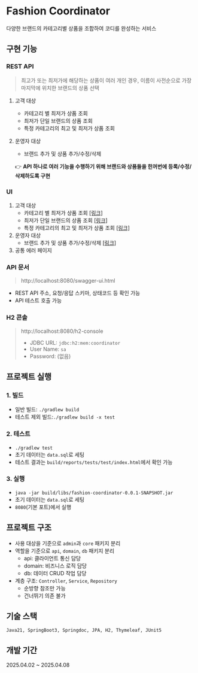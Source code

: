 # Fashion Coordinator
다양한 브랜드의 카테고리별 상품을 조합하여 코디를 완성하는 서비스

## 구현 기능
### REST API
> 최고가 또는 최저가에 해당하는 상품이 여러 개인 경우, 이름이 사전순으로 가장 마지막에 위치한 브랜드의 상품 선택
1. 고객 대상
   - 카테고리 별 최저가 상품 조회
   - 최저가 단일 브랜드의 상품 조회
   - 특정 카테고리의 최고 및 최저가 상품 조회
2. 운영자 대상
   - 브랜드 추가 및 상품 추가/수정/삭제

   👉 **API 하나로 여러 기능을 수행하기 위해 브랜드와 상품들을 한꺼번에 등록/수정/삭제하도록 구현**

### UI
1. 고객 대상
    - 카테고리 별 최저가 상품 조회 [[링크]](http://localhost:8080/ui/products/cheapest-by-category)
    - 최저가 단일 브랜드의 상품 조회 [[링크]](http://localhost:8080/ui/products/cheapest-brand)
    - 특정 카테고리의 최고 및 최저가 상품 조회 [[링크]](http://localhost:8080/ui/products/categories/%EC%83%81%EC%9D%98/price-range)
2. 운영자 대상
    - 브랜드 추가 및 상품 추가/수정/삭제 [[링크]](http://localhost:8080/ui/admin/products)
3. 공통 에러 페이지

### API 문서
> http://localhost:8080/swagger-ui.html
- REST API 주소, 요청/응답 스키마, 상태코드 등 확인 가능
- API 테스트 호출 가능

### H2 콘솔
> http://localhost:8080/h2-console
> - JDBC URL: `jdbc:h2:mem:coordinator`
> - User Name: `sa`
> - Password: (없음)

## 프로젝트 실행
### 1. 빌드
   - 일반 빌드: `./gradlew build`
   - 테스트 제외 빌드:`./gradlew build -x test`

### 2. 테스트
   - `./gradlew test`
   - 초기 데이터는 `data.sql`로 세팅
   - 테스트 결과는 `build/reports/tests/test/index.html`에서 확인 가능

### 3. 실행
   - `java -jar build/libs/fashion-coordinator-0.0.1-SNAPSHOT.jar`
   - 초기 데이터는 `data.sql`로 세팅
   - `8080`(기본 포트)에서 실행

## 프로젝트 구조
- 사용 대상을 기준으로 `admin`과 `core` 패키지 분리
- 역할을 기준으로 `api`, `domain`, `db` 패키지 분리
  - api: 클라이언트 통신 담당
  - domain: 비즈니스 로직 담당
  - db: 데이터 CRUD 작업 담당
- 계층 구조: `Controller`, `Service`, `Repository`
  - 순방향 참조만 가능
  - 건너뛰기 의존 불가

## 기술 스택
`Java21, SpringBoot3, Springdoc, JPA, H2, Thymeleaf, JUnit5`

## 개발 기간
2025.04.02 ~ 2025.04.08